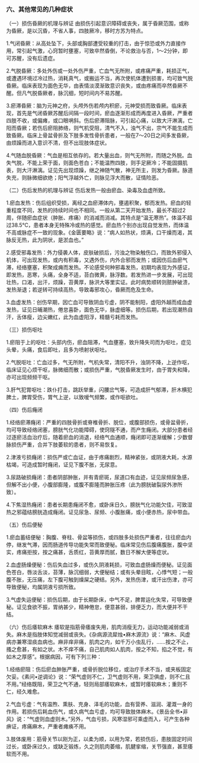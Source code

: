 ### 六、其他常见的几种症状

（一）损伤昏厥的机理与辨证 由损伤引起意识障碍或丧失，属于昏厥范围，或称为昏厥，是以沉昏，不省人事，四肢厥冷，移时方苏为特点。

1.气闭昏厥：从高处坠下，头部或胸部遭受较重的打击，由于惊恐或外力直接作用，常引起气激，心窍暂时壅塞，可致卒然昏倒，不论救治与否，1〜2分钟，即可苏醒，没有后遗症。

2.气脱昏厥：多处外伤或一处外伤严重，亡血气无所附，或疼痛严重，耗损正气，或遭遇环境过冷过热，消耗真气，或搬运不当，再次使机体遭到损害，均可致气脱昏厥。临床表现为面色无华，由表情淡漠渐致意识丧失，或由疼痛而卒然昏厥不醒。但凡气脱昏厥者，脉沉细，短时间内不易苏醒。

3.瘀滞昏厥：脑为元神之府，头颅外伤若颅内积瘀，元神受损而致昏厥。临床表现，首先是气闭昏厥苏醒后间隔一段时间，瘀血逐渐形成而再度进入昏厥，严重者四肢不收，或偏瘫，或口眼㖞斜。伤后瘀滞阻脉，可引起心痛，以致大汗淋漓，亡阳而昏厥；若伤后瘀阻肺络，则气机受阻，清气不入，浊气不出，宗气不能生成而致昏厥。临床上骨盆骨折及下肢多发性骨折患者，一般在7～20日之间多发昏厥，由烦躁而进入意识不清，但不出现肢体症状。

4.气随血脱昏厥：气血是相互依存的。若大量出血，则气无所附，而随之外脱。血失气脱，不能上荣于面，则面色苍白；不能温煦四肢，则手足厥冷；不能固摄肌表，则大汗淋漓。证见先出现烦躁，继之神随气散，神无所主，则发为昏厥。脉道失充，则脉微细欲绝；阳气浮越外亡，则脉见浮大而散，证情险恶。

（二）伤后发热的机理与辨证 伤后发热一般由瘀血、染毒及血虚所致。

1.瘀血发热：伤后组织受损，离经之血瘀滞体内，壅遏积聚，郁而发热。瘀血的轻重程度不同，发热的持续时间也不相同。一般从第二天开始发热，最长不超过2周，伴随瘀血症状（肿胀、疼痛）的消减而消减。其特点是“温无寒热”。体温不超过38.5℃，患者本身无特殊冷或热的感觉。瘀血热个别亦出现自觉发热，而体温不高或脉症不一致的现象。《金匮要略》说：“病人如热状，烦满，口干燥而渴，其脉反无热，此为阴状，是淤血也。”

2.感受邪毒发热：外力侵袭人体，皮肤破损后，污浊之物染触伤口，而致外邪侵入机体，可出现发热，或内有积毒，又遇外伤，内外合邪而发热；或因伤后血瘀气滞，经络壅塞，积聚成痈而发热。不论感受何种邪毒发热，初期均表现为外感证，即发热，恶寒，头痛，全身不适，苔白微黄，脉浮数。若发热进一步发展，可出现壮热，口渴，出汗，烦躁，苔黄厚，脉洪大等里实证。此时病势顺转则脓肿破溃，发热渐退；若逆转可持续高热，导致毒邪攻心，昏厥而危及生命。

3.血虚发热：创伤早期，因亡血可导致阴血亏虚，阴不能制阳，虚阳外越而成血虚发热，证见日晡潮热，倦怠喜卧，面色无华，脉虚细等。损伤后期，若出现潮热自汗，舌体瘦，边尖嫩红，此为血虚阳浮，精髓亏耗而发热。

（三）损伤呕吐

1.瘀阻于上的呕吐：头部内伤，瘀血阻滞，气血壅塞，致升降失司而为呕吐，症见头晕，头痛，食后即吐，且多为喷射状呕吐。

2.气脱呕吐：亡血过多，气无所附，气机失常，清阳不升，浊阴不降，上逆作呕，临床证见心烦干呕，脉微细而散；或损伤严重，气脱昏厥发生时，由于胃失和降，亦可出现频频干呕。

3.肝气犯胃呕吐：跌仆打击，跳跃举重，闪腰岔气等，可造成肝气郁滞，肝木横犯脾土，脾胃受伤，胃气上逆，以致嗳气频繁，或作呕欲吐。

（四）伤后癃闭

1.经络瘀滞癃闭：严重的四肢骨折或脊椎骨折、脱位，或腹部损伤，或骨盆骨折，均可导致经络闭塞，膀胱气化功能障碍，使窍隧不通，而产生癃闭。大部分患者经过逐瘀活血治疗后，随着瘀血的消退，经络气血通顺，癃闭即可逐渐缓解；少数督脉损伤严重，合并下肢萎软的患者，则不易恢复。

2.津液亏损癃闭：损伤严或亡血证，由于疼痛剧烈，精神紧张，或阴液大耗，水源枯竭，可造成暂时癃闭，证见下腹不胀，无尿意。

3.尿路破损癃闭：患者阴部肿胀，并有青瘀斑，尿道口有血迹，证见尿频尿急感，但解不出小便，小腹部膨隆，或腹不膨隆而肿胀压疼（此为膀胱破裂尿外渗所致）。

4.下焦湿热癃闭：患者长期患癃闭不愈，或卧床日久，膀胱气化功能欠佳，可致湿热之邪蕴结膀胱造成癃闭。证见尿急、尿频、小腹胀痛，或小便赤热，尿中带血。

（五）伤后便秘

1.瘀血蓄结便秘：胸腹、脊柱、骨盆等损伤，或四肢多处损伤严重者，往往瘀血内停，继发气滞，因而肠道传导功能失常而致便秘。临床常见伤后腹痛腹胀，腹中坚实，疼痛拒按，按之痛甚，舌质红，苔黄厚而腻，数日不解大便等症状。

2.血虚肠燥便秘：伤后失血过多，或伤久阴液耗损，可致血虚肠燥而便秘。证见面色苍白，唇淡舌淡，苔薄，脉沉细弱，大便秘结；或有头晕目眩，心悸气短；一般腹不胀，无压痛，左下腹可触到燥屎之硬结。另外，发热伤津，或汗出伤津，亦可导致便秘，均属阴液亏损所致。

3.气虚失运便秘：损伤后期，由于长期卧床，中气不足，脾胃运化失常，可导致便秘。证见食欲不振，胃纳甚少，精神倦怠，便意甚弱，排便乏力，而大便并不干结。

（六）伤后痿软麻木 痿软是指筋骨痿废失用，肌肉消瘦无力，运动功能减弱或消失。麻木是指肢体知觉减弱或丧失。《杂病源流犀烛•麻木源流》说：“麻木、风虚病亦兼寒湿痰血病也。麻非痒非痛，肌肉之内，如千万小虫乱行，……按之不止，搔之愈甚，有如之状。木不痒不痛，自己肌肉如人肌肉，按之不知，掐之不觉，有如木之厚感”。根据病因，可有下列三种：

1.经络瘀阻：伤后瘀血肿胀严重，或骨折脱位移位，或治疗手术不当，或夹板固定欠妥。《素问•逆调论》说：“荣气虚则不仁，卫气虚则不用，荣卫俱虚，则不仁且不用。”经络既阻，荣卫之气不通，轻则局部痿软麻木，或暂时痿软麻木；重则不仁，经久难愈。

2.气血亏虚：气有温煦、熏肤、充身、泽毛的功能，血有营养、滋润、灌溉一身的作用。若损伤后耗血伤气，或久病气血亏虚，均可导致肢体麻木。《景岳全书•非风》说：“气虚则血虚则木。”另外，气血亏损，风寒湿邪可乘虚而入，可产生各种痹证，疼痛麻木，严重者瘫痪不用。

3.肢体废用：筋骨关节以刚为正，以柔为顺，以用为常，若损伤后，患肢固定时间过长，或卧床过久，或缺乏锻炼，久之则肌肉萎缩，肌腱挛缩，关节强直，甚至痿软而不用。

